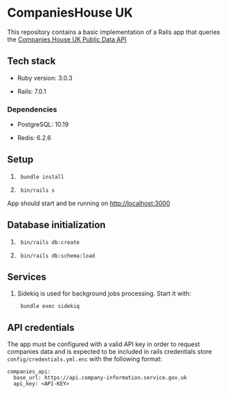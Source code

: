 # CompaniesHouse UK

This repository contains a basic implementation of a Rails app that queries the [Companies House UK Public Data API]

## Tech stack

* Ruby version: 3.0.3

* Rails: 7.0.1

### Dependencies

* PostgreSQL: 10.19

* Redis: 6.2.6

## Setup

1.
        bundle install
2.
        bin/rails s

App should start and be running on [http://localhost:3000](http://localhost:3000)

## Database initialization

1.
        bin/rails db:create

2.
        bin/rails db:schema:load

## Services

1. Sidekiq is used for background jobs processing. Start it with:

        bundle exec sidekiq

## API credentials

The app must be configured with a valid API key in order to request companies data and is expected to be included in rails credentials store `config/credentials.yml.enc` with the following format:

    companies_api:
      base_url: https://api.company-information.service.gov.uk
      api_key: <API-KEY>

[Companies House UK Public Data API]:https://developer-specs.company-information.service.gov.uk/companies-house-public-data-api/reference

